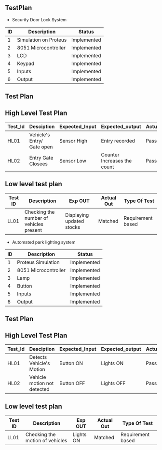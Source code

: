 ## TestPlan
- Security Door Lock System 

| ID | Description | Status |
| --- | --- | --- |
| 1 | Simulation on Proteus | Implemented |
| 2 | 8051 Microcontroller  | Implemented |
| 3 | LCD | Implemented |
| 4 | Keypad | Implemented |
| 5 | Inputs  | Implemented |
| 6 |Output | Implemented |

## Test Plan
## High Level Test Plan
| Test_Id  |   Desciption                |  Expected_Input | Expected_output            | Actual_Output | Type_of_Test |
| -------- |   --------------            |  -------------- | ---------------            |  ------------- | -------------|
| HL01     |   Vehicle's Entry/ Gate open|  Sensor High    | Entry recorded             |  Pass          | Requirement |
| HL02     |   Entry Gate Closees        |  Sensor Low     | Counter Increases the count|  Pass          | Requirement |
## Low level test plan
 | Test ID |	Description	                          | Exp OUT	                  | Actual Out	| Type Of Test      |
|---------|---------------------------------------|---------------------------|-------------|-------------------|
| LL01	  | Checking the number of vehicles present	| Displaying updated stocks	| Matched	    | Requirement based |


- Automated park lighting system

| ID | Description | Status |
| --- | --- | --- |
| 1 | Proteus Simulation | Implemented |
| 2 | 8051 Microcontroller  | Implemented |
| 3 | Lamp | Implemented |
| 4 | Button | Implemented |
| 5 | Inputs  | Implemented |
| 6 |Output | Implemented |

## Test Plan
## High Level Test Plan
| Test_Id  |   Desciption                |  Expected_Input | Expected_output            | Actual_Output | Type_of_Test |
| -------- |   --------------            |  -------------- | ---------------            |  ------------- | -------------|
| HL01     |   Detects Vehicle's Motion |  Button ON    | Lights ON             |  Pass          | Requirement |
| HL02     |   Vehicle motion not detected        |   Button OFF    | Lights OFF |  Pass          | Requirement |
## Low level test plan
 | Test ID |	Description	                          | Exp OUT	                  | Actual Out	| Type Of Test      |
|---------|---------------------------------------|---------------------------|-------------|-------------------|
| LL01	  | Checking the motion of vehicles	| Lights ON	| Matched	    | Requirement based |

